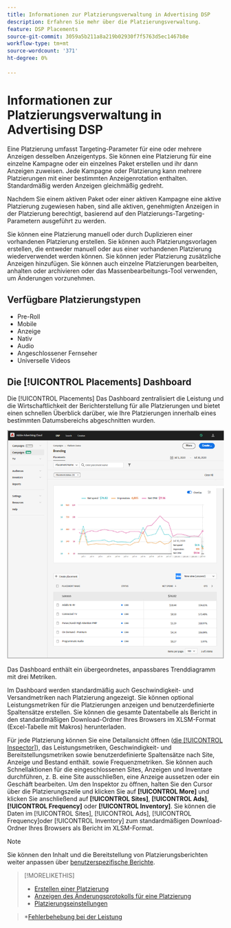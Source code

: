 ```yaml
---
title: Informationen zur Platzierungsverwaltung in Advertising DSP
description: Erfahren Sie mehr über die Platzierungsverwaltung.
feature: DSP Placements
source-git-commit: 3059a5b211a8a219b02930f7f5763d5ec1467b8e
workflow-type: tm+mt
source-wordcount: '371'
ht-degree: 0%

---
```


# Informationen zur Platzierungsverwaltung in Advertising DSP

Eine Platzierung umfasst Targeting-Parameter für eine oder mehrere Anzeigen desselben Anzeigentyps. Sie können eine Platzierung für eine einzelne Kampagne oder ein einzelnes Paket erstellen und ihr dann Anzeigen zuweisen. Jede Kampagne oder Platzierung kann mehrere Platzierungen mit einer bestimmten Anzeigenrotation enthalten. Standardmäßig werden Anzeigen gleichmäßig gedreht.

Nachdem Sie einem aktiven Paket oder einer aktiven Kampagne eine aktive Platzierung zugewiesen haben, sind alle aktiven, genehmigten Anzeigen in der Platzierung berechtigt, basierend auf den Platzierungs-Targeting-Parametern ausgeführt zu werden.

Sie können eine Platzierung manuell oder durch Duplizieren einer vorhandenen Platzierung erstellen. Sie können auch Platzierungsvorlagen erstellen, die entweder manuell oder aus einer vorhandenen Platzierung wiederverwendet werden können. Sie können jeder Platzierung zusätzliche Anzeigen hinzufügen. Sie können auch einzelne Platzierungen bearbeiten, anhalten oder archivieren oder das Massenbearbeitungs-Tool verwenden, um Änderungen vorzunehmen.

## Verfügbare Platzierungstypen

* Pre-Roll
* Mobile
* Anzeige
* Nativ
* Audio
* Angeschlossener Fernseher
* Universelle Videos

## Die [!UICONTROL Placements] Dashboard

Die [!UICONTROL Placements] Das Dashboard zentralisiert die Leistung und die Wirtschaftlichkeit der Berichterstellung für alle Platzierungen und bietet einen schnellen Überblick darüber, wie Ihre Platzierungen innerhalb eines bestimmten Datumsbereichs abgeschnitten wurden.

![Platzierungs-Dashboard](/help/dsp/assets/placement-dashboard.png)

Das Dashboard enthält ein übergeordnetes, anpassbares Trenddiagramm mit drei Metriken.

Im Dashboard werden standardmäßig auch Geschwindigkeit- und Versandmetriken nach Platzierung angezeigt. Sie können optional Leistungsmetriken für die Platzierungen anzeigen und benutzerdefinierte Spaltensätze erstellen. Sie können die gesamte Datentabelle als Bericht in den standardmäßigen Download-Ordner Ihres Browsers im XLSM-Format (Excel-Tabelle mit Makros) herunterladen.

Für jede Platzierung können Sie eine Detailansicht öffnen ([die [!UICONTROL Inspector]](/help/dsp/campaign-management/reports/campaign-reports-about.md)), das Leistungsmetriken, Geschwindigkeit- und Bereitstellungsmetriken sowie benutzerdefinierte Spaltensätze nach Site, Anzeige und Bestand enthält. sowie Frequenzmetriken. Sie können auch Schnellaktionen für die eingeschlossenen Sites, Anzeigen und Inventare durchführen, z. B. eine Site ausschließen, eine Anzeige aussetzen oder ein Geschäft bearbeiten. Um den Inspektor zu öffnen, halten Sie den Cursor über die Platzierungszeile und klicken Sie auf **[!UICONTROL More]** und klicken Sie anschließend auf **[!UICONTROL Sites]**, **[!UICONTROL Ads]**, **[!UICONTROL Frequency]** oder **[!UICONTROL Inventory]**. Sie können die Daten im [!UICONTROL Sites], [!UICONTROL Ads], [!UICONTROL Frequency]oder [!UICONTROL Inventory]  zum standardmäßigen Download-Ordner Ihres Browsers als Bericht im XLSM-Format.

>[!NOTE]
>
>Sie können den Inhalt und die Bereitstellung von Platzierungsberichten weiter anpassen über [benutzerspezifische Berichte](/help/dsp/reports/report-about.md).

>[!MORELIKETHIS]
>
>* [Erstellen einer Platzierung](placement-create.md)
>* [Anzeigen des Änderungsprotokolls für eine Platzierung](placement-change-log.md)
>* [Platzierungseinstellungen](placement-settings.md)

   >*[Fehlerbehebung bei der Leistung](/help/dsp/optimization/troubleshooting-performance.md)

